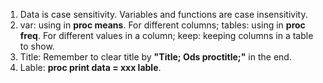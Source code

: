1. Data is case sensitivity. Variables and functions are case insensitivity.
2. var: using in **proc means**. For different columns;
   tables: using in **proc freq**. For different values in a column;
   keep: keeping columns in a table to show.
3. Title: Remember to clear title by **"Title; Ods proctitle;"** in the end.
4. Lable: **proc print data = xxx lable**.
